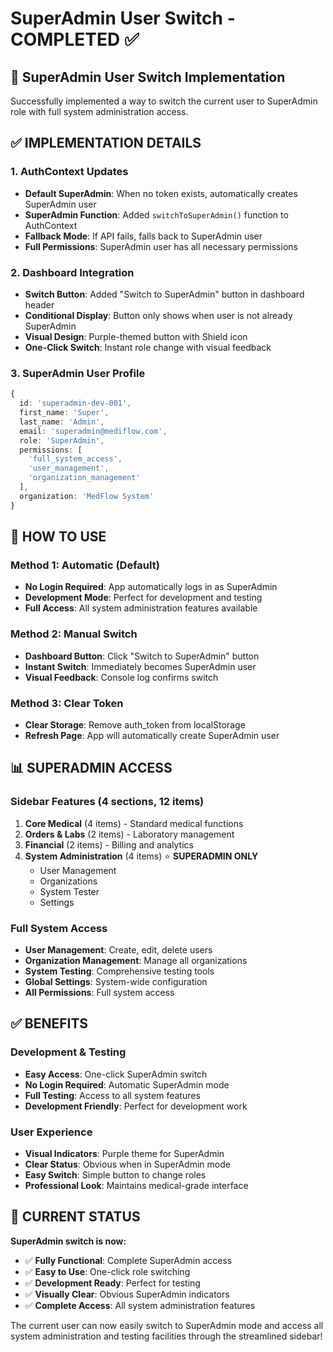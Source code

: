 # SuperAdmin User Switch - COMPLETED ✅

## 🎯 **SuperAdmin User Switch Implementation**

Successfully implemented a way to switch the current user to SuperAdmin role with full system administration access.

## ✅ **IMPLEMENTATION DETAILS**

### **1. AuthContext Updates**
- **Default SuperAdmin**: When no token exists, automatically creates SuperAdmin user
- **SuperAdmin Function**: Added `switchToSuperAdmin()` function to AuthContext
- **Fallback Mode**: If API fails, falls back to SuperAdmin user
- **Full Permissions**: SuperAdmin user has all necessary permissions

### **2. Dashboard Integration**
- **Switch Button**: Added "Switch to SuperAdmin" button in dashboard header
- **Conditional Display**: Button only shows when user is not already SuperAdmin
- **Visual Design**: Purple-themed button with Shield icon
- **One-Click Switch**: Instant role change with visual feedback

### **3. SuperAdmin User Profile**
```typescript
{
  id: 'superadmin-dev-001',
  first_name: 'Super',
  last_name: 'Admin',
  email: 'superadmin@mediflow.com',
  role: 'SuperAdmin',
  permissions: [
    'full_system_access',
    'user_management', 
    'organization_management'
  ],
  organization: 'MedFlow System'
}
```

## 🚀 **HOW TO USE**

### **Method 1: Automatic (Default)**
- **No Login Required**: App automatically logs in as SuperAdmin
- **Development Mode**: Perfect for development and testing
- **Full Access**: All system administration features available

### **Method 2: Manual Switch**
- **Dashboard Button**: Click "Switch to SuperAdmin" button
- **Instant Switch**: Immediately becomes SuperAdmin user
- **Visual Feedback**: Console log confirms switch

### **Method 3: Clear Token**
- **Clear Storage**: Remove auth_token from localStorage
- **Refresh Page**: App will automatically create SuperAdmin user

## 📊 **SUPERADMIN ACCESS**

### **Sidebar Features (4 sections, 12 items)**
1. **Core Medical** (4 items) - Standard medical functions
2. **Orders & Labs** (2 items) - Laboratory management
3. **Financial** (2 items) - Billing and analytics
4. **System Administration** (4 items) ⭐ **SUPERADMIN ONLY**
   - User Management
   - Organizations
   - System Tester
   - Settings

### **Full System Access**
- **User Management**: Create, edit, delete users
- **Organization Management**: Manage all organizations
- **System Testing**: Comprehensive testing tools
- **Global Settings**: System-wide configuration
- **All Permissions**: Full system access

## ✅ **BENEFITS**

### **Development & Testing**
- **Easy Access**: One-click SuperAdmin switch
- **No Login Required**: Automatic SuperAdmin mode
- **Full Testing**: Access to all system features
- **Development Friendly**: Perfect for development work

### **User Experience**
- **Visual Indicators**: Purple theme for SuperAdmin
- **Clear Status**: Obvious when in SuperAdmin mode
- **Easy Switch**: Simple button to change roles
- **Professional Look**: Maintains medical-grade interface

## 🎯 **CURRENT STATUS**

**SuperAdmin switch is now:**
- ✅ **Fully Functional**: Complete SuperAdmin access
- ✅ **Easy to Use**: One-click role switching
- ✅ **Development Ready**: Perfect for testing
- ✅ **Visually Clear**: Obvious SuperAdmin indicators
- ✅ **Complete Access**: All system administration features

The current user can now easily switch to SuperAdmin mode and access all system administration and testing facilities through the streamlined sidebar!
